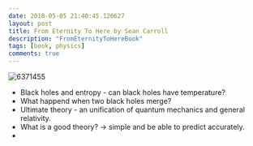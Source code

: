 ```yaml
---
date: 2018-05-05 21:40:45.120627
layout: post
title: From Eternity To Here by Sean Carroll
description: "FromEternityToHereBook"
tags: [book, physics]
comments: true
---
```

![6371455](https://user-images.githubusercontent.com/5177427/39669856-d4e33bfc-50ac-11e8-8acf-60ec53a7d5ed.jpg)

* Black holes and entropy - can black holes have temperature?
* What happend when two black holes merge?
* Ultimate theory - an unification of quantum mechanics and general relativity.
* What is a good theory? -> simple and be able to predict accurately.
*
<!--excerpt-->
